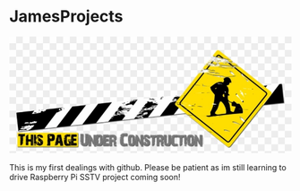 # JamesProjects

<img src="uc.jpg">


This is my first dealings with github. 
Please be patient as im still learning to drive
Raspberry Pi SSTV project coming soon!
